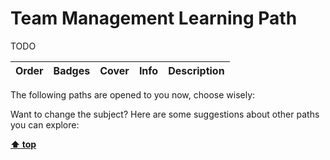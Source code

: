 [//]: # (Auto generated file from templates)

# Team Management Learning Path

TODO

| Order | Badges | Cover | Info | Description |
| --- | --- | --- | --- | --- |

The following paths are opened to you now, choose wisely:



Want to change the subject? Here are some suggestions about other paths you can explore:


[**⬆ top**](#team-management-learning-path)
